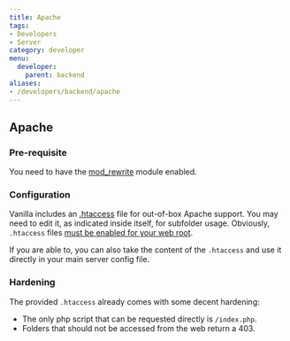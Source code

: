 ```yaml
---
title: Apache
tags:
- Developers
- Server
category: developer
menu:
  developer:
    parent: backend
aliases:
- /developers/backend/apache
---
```

## Apache

### Pre-requisite

You need to have the [mod_rewrite](http://httpd.apache.org/docs/current/mod/mod_rewrite.html) module enabled.

### Configuration

Vanilla includes an [.htaccess](https://github.com/vanilla/vanilla/blob/master/.htaccess.dist)
file for out-of-box Apache support.
You may need to edit it, as indicated inside itself, for subfolder usage.
Obviously, `.htaccess` files [must be enabled for your web root](http://httpd.apache.org/docs/current/howto/htaccess.html).

If you are able to, you can also take the content of the `.htaccess` and use it directly in your main server config file.

### Hardening

The provided `.htaccess` already comes with some decent hardening:

- The only php script that can be requested directly is `/index.php`.
- Folders that should not be accessed from the web return a 403.
